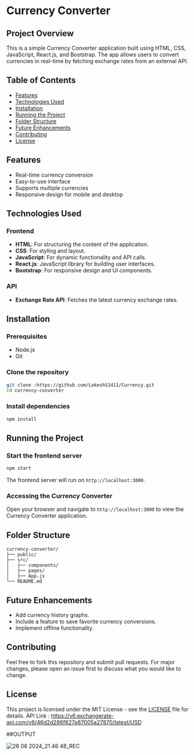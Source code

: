 
# Currency Converter

## Project Overview
This is a simple Currency Converter application built using HTML, CSS, JavaScript, React.js, and Bootstrap. The app allows users to convert currencies in real-time by fetching exchange rates from an external API.

## Table of Contents
- [Features](#features)
- [Technologies Used](#technologies-used)
- [Installation](#installation)
- [Running the Project](#running-the-project)
- [Folder Structure](#folder-structure)
- [Future Enhancements](#future-enhancements)
- [Contributing](#contributing)
- [License](#license)

## Features
- Real-time currency conversion
- Easy-to-use interface
- Supports multiple currencies
- Responsive design for mobile and desktop

## Technologies Used

### Frontend
- **HTML**: For structuring the content of the application.
- **CSS**: For styling and layout.
- **JavaScript**: For dynamic functionality and API calls.
- **React.js**: JavaScript library for building user interfaces.
- **Bootstrap**: For responsive design and UI components.

### API
- **Exchange Rate API**: Fetches the latest currency exchange rates.

## Installation

### Prerequisites
- Node.js
- Git

### Clone the repository
```bash
git clone :https://github.com/LokeshS1411/Currency.git
cd currency-converter
```

### Install dependencies
```bash
npm install
```

## Running the Project

### Start the frontend server
```bash
npm start
```
The frontend server will run on `http://localhost:3000`.

### Accessing the Currency Converter
Open your browser and navigate to `http://localhost:3000` to view the Currency Converter application.

## Folder Structure
```
currency-converter/
├── public/
├── src/
│   ├── components/
│   ├── pages/
│   ├── App.js
└── README.md
```

## Future Enhancements
- Add currency history graphs.
- Include a feature to save favorite currency conversions.
- Implement offline functionality.

## Contributing
Feel free to fork this repository and submit pull requests. For major changes, please open an issue first to discuss what you would like to change.

## License
This project is licensed under the MIT License - see the [LICENSE](LICENSE) file for details.
API Link  : https://v6.exchangerate-api.com/v6/46d2d286f827a87005a27870/latest/USD

##OUTPUT

![28 08 2024_21 46 48_REC](https://github.com/user-attachments/assets/29f3c6e9-3b48-4c2a-b003-e92d3a725a7b)

